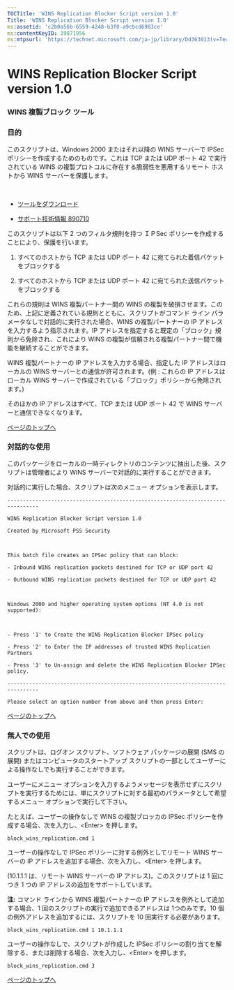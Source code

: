```yaml
---
TOCTitle: 'WINS Replication Blocker Script version 1.0'
Title: 'WINS Replication Blocker Script version 1.0'
ms:assetid: 'c2b0a56b-6559-4248-b3f0-a9cbcd6983ce'
ms:contentKeyID: 19871956
ms:mtpsurl: 'https://technet.microsoft.com/ja-jp/library/Dd363013(v=TechNet.10)'
---
```


WINS Replication Blocker Script version 1.0
===========================================

### WINS 複製ブロック ツール

### 目的

このスクリプトは、Windows 2000 またはそれ以降の WINS サーバーで IPSec ポリシーを作成するためのものです。これは TCP または UDP ポート 42 で実行されている WINS の複製プロトコルに存在する脆弱性を悪用するリモート ホストから WINS サーバーを保護します。

 

-   [ツールをダウンロード](http://www.microsoft.com/downloads/details.aspx?familyid=20f8df98-7eee-4293-b80a-c34bb1208828&displaylang=en)

-   [サポート技術情報 890710](http://support.microsoft.com/?scid=kb;ja;890710)


このスクリプトは以下 2 つのフィルタ規則を持つ ＩＰSec ポリシーを作成することにより、保護を行います。

1.  すべてのホストから TCP または UDP ポート 42 に宛てられた着信パケットをブロックする

2.  すべてのホストから TCP または UDP ポート 42 に宛てられた送信パケットをブロックする

これらの規則は WINS 複製パートナー間の WINS の複製を破損させます。このため、上記に定義されている規則とともに、スクリプトがコマンド ライン パラメータなしで対話的に実行された場合、WINS の複製パートナーの IP アドレスを入力するよう指示されます。IP アドレスを指定すると既定の「ブロック」規則から免除され、これにより WINS の複製が信頼される複製パートナー間で機能を継続することができます。

WINS 複製パートナーの IP アドレスを入力する場合、指定した IP アドレスはローカルの WINS サーバーとの通信が許可されます。(例 : これらの IP アドレスはローカル WINS サーバーで作成されている「ブロック」ポリシーから免除されます。)

そのほかの IP アドレスはすべて、TCP または UDP ポート 42 で WINS サーバーと通信できなくなります。

[](#mainsection)[ページのトップへ](#mainsection)

### 対話的な使用

このパッケージをローカルの一時ディレクトリのコンテンツに抽出した後、スクリプトは管理者により WINS サーバーで対話的に実行することができます。

対話的に実行した場合、スクリプトは次のメニュー オプションを表示します。

```
--------------------------------------------------------------------------------

WINS Replication Blocker Script version 1.0

Created by Microsoft PSS Security

 

This batch file creates an IPSec policy that can block:

- Inbound WINS replication packets destined for TCP or UDP port 42

- Outbound WINS replication packets destined for TCP or UDP port 42

 

Windows 2000 and higher operating system options (NT 4.0 is not supported):

 

- Press '1' to Create the WINS Replication Blocker IPSec policy

- Press '2' to Enter the IP addresses of trusted WINS Replication Partners

- Press '3' to Un-assign and delete the WINS Replication Blocker IPSec policy.

--------------------------------------------------------------------------------

Please select an option number from above and then press Enter:
```

[](#mainsection)[ページのトップへ](#mainsection)

### 無人での使用

スクリプトは、ログオン スクリプト、ソフトウェア パッケージの展開 (SMS の展開) またはコンピュータのスタートアップ スクリプトの一部としてユーザーによる操作なしでも実行することができます。

ユーザーにメニュー オプションを入力するようメッセージを表示せずにスクリプトを実行するためには、単にスクリプトに対する最初のパラメータとして希望するメニュー オプションで実行して下さい。

たとえば、ユーザーの操作なしで WINS の複製ブロッカの IPSec ポリシーを作成する場合、次を入力し、&lt;Enter&gt; を押します。

```
block_wins_replication.cmd 1
```

ユーザーの操作なしで IPSec ポリシーに対する例外としてリモート WINS サーバーの IP アドレスを追加する場合、次を入力し、&lt;Enter&gt; を押します。

(10.1.1.1 は、リモート WINS サーバーの IP アドレス)。このスクリプトは 1 回につき 1 つの IP アドレスの追加をサポートしています。

**注:** コマンド ラインから WINS 複製パートナーの IP アドレスを例外として追加する場合、1 回のスクリプトの実行で追加できるアドレスは 1つのみです。10 個の例外アドレスを追加するには、スクリプトを 10 回実行する必要があります。

```
block_wins_replication.cmd 1 10.1.1.1
```

ユーザーの操作なしで、スクリプトが作成した IPSec ポリシーの割り当てを解除する、または削除する場合、次を入力し、&lt;Enter&gt; を押します。

```
block_wins_replication.cmd 3
```

[](#mainsection)[ページのトップへ](#mainsection)

